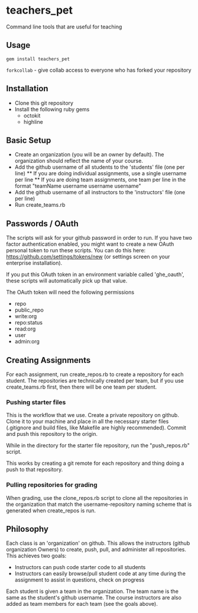 # teachers_pet

Command line tools that are useful for teaching

## Usage

`gem install teachers_pet`

`forkcollab` - give collab access to everyone who has forked your repository

## Installation

 * Clone this git repository
 * Install the following ruby gems
     * octokit
     * highline

## Basic Setup

 * Create an organization (you will be an owner by default). The organization should reflect the name of your course.
 * Add the github username of all students to the 'students' file (one per line)
 ** If you are doing individual assignments, use a single username per line
 ** If you are doing team assignments, one team per line in the format "teamName username username username"
 * Add the github username of all instructors to the 'instructors' file (one per line)
 * Run create_teams.rb

## Passwords / OAuth

The scripts will ask for your github password in order to run. If you have two factor authentication enabled, you might want to create a new OAuth personal token to run these scripts. You can do this here: https://github.com/settings/tokens/new (or settings screen on your enterprise installation).

If you put this OAuth token in an environment variable called 'ghe_oauth', these scripts will automatically pick up that value.

The OAuth token will need the following permissions

 * repo
 * public_repo
 * write:org
 * repo:status
 * read:org
 * user
 * admin:org

## Creating Assignments

For each assignment, run create\_repos.rb to create a repository for each student. The repositories are technically created per team, but if you use create\_teams.rb first, then there will be one team per student.

### Pushing starter files

This is the workflow that we use. Create a private repository on github. Clone it to your machine and place in all the necessary starter files (.gitignore and build files, like Makefile are highly recommended). Commit and push this repository to the origin.

While in the directory for the starter file repository, run the "push\_repos.rb" script.

This works by creating a git remote for each repository and thing doing a push to that repository.

### Pulling repositories for grading

When grading, use the clone\_repos.rb script to clone all the repositories in the organization that match the username-repository naming scheme that is generated when create\_repos is run.

## Philosophy

Each class is an 'organization' on github. This allows the instructors (github organization Owners) to create, push, pull, and administer all repositories. This achieves two goals:

 * Instructors can push code starter code to all students
 * Instructors can easily browse/pull student code at any time during the assignment to assist in questions, check on progress

Each student is given a team in the organization. The team name is the same as the student's github username. The course instructors are also added as team members for each team (see the goals above).

